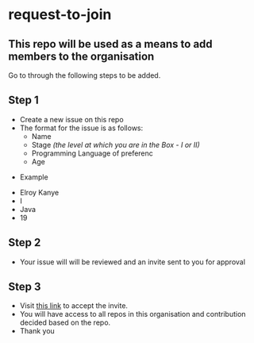 # request-to-join

## This repo will be used as a means to add members to the organisation

Go to through the following steps to be added.

## Step 1
  * Create a new issue on this repo
  * The format for the issue is as follows:
    * Name 
    * Stage *(the level at which you are in the Box - I or II)*
    * Programming Language of preferenc
    * Age
  
  - Example
  * Elroy Kanye
  * I
  * Java
  * 19
  
  
## Step 2
  * Your issue will will be reviewed and an invite sent to you for approval


## Step 3
  * Visit <a href="https://github.com/The-Boxx">this link</a> to accept the invite.
  * You will have access to all repos in this organisation and contribution decided based on the repo.
  * Thank you
  
  
